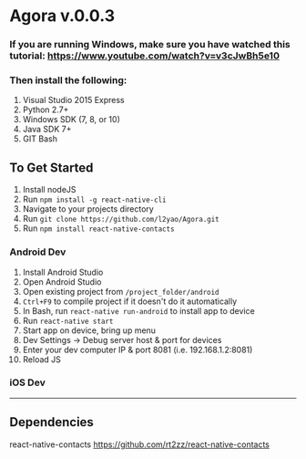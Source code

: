 # Agora v.0.0.3

### If you are running Windows, make sure you have watched this tutorial: https://www.youtube.com/watch?v=v3cJwBh5e10
### Then install the following:
1. Visual Studio 2015 Express
2. Python 2.7+
3. Windows SDK (7, 8, or 10)
4. Java SDK 7+
5. GIT Bash

## To Get Started
1. Install nodeJS
2. Run `npm install -g react-native-cli`
3. Navigate to your projects directory
4. Run `git clone https://github.com/l2yao/Agora.git`
5. Run `npm install react-native-contacts`

### Android Dev
1. Install Android Studio
2. Open Android Studio
3. Open existing project from `/project_folder/android`
4. `Ctrl+F9` to compile project if it doesn't do it automatically
5. In Bash, run `react-native run-android` to install app to device
6. Run `react-native start`
7. Start app on device, bring up menu
8. Dev Settings -> Debug server host & port for devices
9. Enter your dev computer IP & port 8081 (i.e. 192.168.1.2:8081)
10. Reload JS

### iOS Dev

----
## Dependencies
react-native-contacts
https://github.com/rt2zz/react-native-contacts